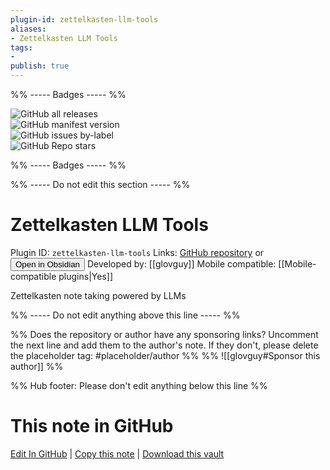 ```yaml
---
plugin-id: zettelkasten-llm-tools
aliases:
- Zettelkasten LLM Tools
tags: 
- 
publish: true
---
```


%% ----- Badges ----- %%

![GitHub all releases](https://img.shields.io/github/downloads/glovguy/obsidian-gpt-zettelkasten/total?color=573E7A&logo=github&style=for-the-badge)   
![GitHub manifest version](https://img.shields.io/github/manifest-json/v/glovguy/obsidian-gpt-zettelkasten?color=573E7A&logo=github&style=for-the-badge)   
![GitHub issues by-label](https://img.shields.io/github/issues/glovguy/obsidian-gpt-zettelkasten/help%20wanted?color=573E7A&logo=github&style=for-the-badge)   
![GitHub Repo stars](https://img.shields.io/github/stars/glovguy/obsidian-gpt-zettelkasten?color=573E7A&logo=github&style=for-the-badge)

%% ----- Badges ----- %%

%% ----- Do not edit this section ----- %%

# Zettelkasten LLM Tools

Plugin ID: `zettelkasten-llm-tools`
Links: [GitHub repository](https://github.com/glovguy/obsidian-gpt-zettelkasten) or [<button id=HH>Open in Obsidian</button>](obsidian://show-plugin?id=zettelkasten-llm-tools)
Developed by: [[glovguy]]
Mobile compatible: [[Mobile-compatible plugins|Yes]]

Zettelkasten note taking powered by LLMs

%% ----- Do not edit anything above this line ----- %% 

%% Does the repository or author have any sponsoring links? Uncomment the next line and add them to the author's note. If they don't, please delete the placeholder tag: #placeholder/author %%
%% ![[glovguy#Sponsor this author]] %%

%% Hub footer: Please don't edit anything below this line %%

# This note in GitHub

<span class="git-footer">[Edit In GitHub](https://github.dev/obsidian-community/obsidian-hub/blob/main/02%20-%20Community%20Expansions/02.05%20All%20Community%20Expansions/Plugins/zettelkasten-llm-tools.md "git-hub-edit-note") | [Copy this note](https://raw.githubusercontent.com/obsidian-community/obsidian-hub/main/02%20-%20Community%20Expansions/02.05%20All%20Community%20Expansions/Plugins/zettelkasten-llm-tools.md "git-hub-copy-note") | [Download this vault](https://github.com/obsidian-community/obsidian-hub/archive/refs/heads/main.zip "git-hub-download-vault") </span>
